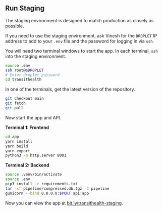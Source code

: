 ## Run Staging

The staging environment is designed to match production as closely as possible.

If you need to use the staging environment, ask Vinesh for the `DROPLET` IP address to add to your `.env` file and the password for logging in via `ssh`.

You will need two terminal windows to start the app. In each terminal, `ssh` into the staging environment.

```bash
source .env
ssh root@$DROPLET
# Enter droplet password
cd transithealth
```

In one of the terminals, get the latest version of the repository.

```bash
git checkout main
git fetch
git pull
```

Now start the app and API.

**Terminal 1: Frontend**

```bash
cd app
yarn install
yarn build
yarn export
python3 -m http.server 8001
```

**Terminal 2: Backend**

```bash
source .venv/bin/activate
source .env
pip3 install -r requirements.txt
tar -xf pipeline/compressed.db.tgz -C pipeline
gunicorn --bind 0.0.0.0:$PORT api:app
```

Now you can view the app at [bit.ly/transithealth-staging](http://bit.ly/transithealth-staging).
